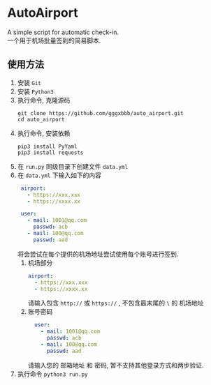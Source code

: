 # AutoAirport
A simple script for automatic check-in.  
一个用于机场批量签到的简易脚本.  

## 使用方法
1. 安装 `Git`
2. 安装 `Python3`
3. 执行命令, 克隆源码
   ```
   git clone https://github.com/gggxbbb/auto_airport.git
   cd auto_airport
   ```
4. 执行命令, 安装依赖
   ```
   pip3 install PyYaml
   pip3 install requests
   ```
5. 在 `run.py` 同级目录下创建文件 `data.yml`
6. 在 `data.yml` 下输入如下的内容
   ```yaml
    airport:
      - https://xxx.xxx
      - https://xxxx.xx

    user:
      - mail: 1001@qq.com
        passwd: acb
      - mail: 100@qq.com
        passwd: aad
   ```
   将会尝试在每个提供的机场地址尝试使用每个账号进行签到.
   1. 机场部分
      ```yaml
      airport:
        - https://xxx.xxx
        - https://xxxx.xx
      ```
      请输入包含 `http://` 或 `https://` , 不包含最末尾的 `\` 的 机场地址
   2. 账号密码
      ```yaml
        user:
          - mail: 1001@qq.com
            passwd: acb
          - mail: 100@qq.com
            passwd: aad
      ```
      请输入您的 邮箱地址 和 密码, 暂不支持其他登录方式和两步验证.
7. 执行命令 `python3 run.py`